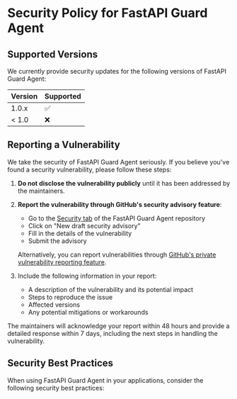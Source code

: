 # Security Policy for FastAPI Guard Agent

## Supported Versions

We currently provide security updates for the following versions of FastAPI Guard Agent:

| Version | Supported          |
| ------- | ------------------ |
| 1.0.x   | :white_check_mark: |
| < 1.0   | :x:                |

## Reporting a Vulnerability

We take the security of FastAPI Guard Agent seriously. If you believe you've found a security vulnerability, please follow these steps:

1. **Do not disclose the vulnerability publicly** until it has been addressed by the maintainers.
2. **Report the vulnerability through GitHub's security advisory feature**:
   - Go to the [Security tab](https://github.com/rennf93/fastapi-guard-agent/security/advisories) of the FastAPI Guard Agent repository
   - Click on "New draft security advisory"
   - Fill in the details of the vulnerability
   - Submit the advisory

   Alternatively, you can report vulnerabilities through [GitHub's private vulnerability reporting feature](https://github.com/rennf93/fastapi-guard-agent/security/advisories/new).

3. Include the following information in your report:
   - A description of the vulnerability and its potential impact
   - Steps to reproduce the issue
   - Affected versions
   - Any potential mitigations or workarounds

The maintainers will acknowledge your report within 48 hours and provide a detailed response within 7 days, including the next steps in handling the vulnerability.

## Security Best Practices

When using FastAPI Guard Agent in your applications, consider the following security best practices:

